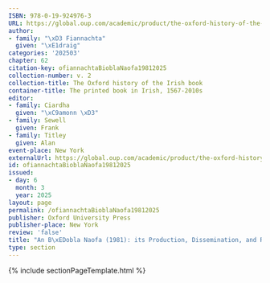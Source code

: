 ```yaml
---
ISBN: 978-0-19-924976-3
URL: https://global.oup.com/academic/product/the-oxford-history-of-the-irish-book-volume-ii-9780199249763?cc=ge&lang=3n#
author:
- family: "\xD3 Fiannachta"
  given: "\xE1draig"
categories: '202503'
chapter: 62
citation-key: ofiannachtaBioblaNaofa19812025
collection-number: v. 2
collection-title: The Oxford history of the Irish book
container-title: The printed book in Irish, 1567-2010s
editor:
- family: Ciardha
  given: "\xC9amonn \xD3"
- family: Sewell
  given: Frank
- family: Titley
  given: Alan
event-place: New York
externalUrl: https://global.oup.com/academic/product/the-oxford-history-of-the-irish-book-volume-ii-9780199249763?cc=ge&lang=3n#
id: ofiannachtaBioblaNaofa19812025
issued:
- day: 6
  month: 3
  year: 2025
layout: page
permalink: /ofiannachtaBioblaNaofa19812025
publisher: Oxford University Press
publisher-place: New York
review: 'false'
title: "An B\xEDobla Naofa (1981): its Production, Dissemination, and Reception"
type: section
---
```

{% include sectionPageTemplate.html %}
